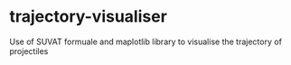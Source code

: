 # trajectory-visualiser

Use of SUVAT formuale and maplotlib library to visualise the trajectory of projectiles
